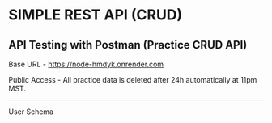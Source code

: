 # SIMPLE REST API (CRUD)

## API Testing with Postman (Practice CRUD API)

Base URL - https://node-hmdyk.onrender.com

Public Access - All practice data is deleted after 24h automatically at 11pm MST.

______

User Schema


